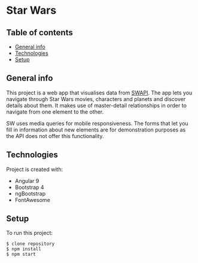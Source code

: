# Star Wars

## Table of contents
* [General info](#general-info)
* [Technologies](#technologies)
* [Setup](#setup)

## General info
This project is a web app that visualises data from [SWAPI](https://swapi.dev/). 
The app lets you navigate through Star Wars movies, characters and planets and discover details about them. It makes use of master-detail relationships in order to navigate from one element to the other.

SW uses media queries for mobile responsiveness.
The forms that let you fill in information about new elements are for demonstration purposes as the API does not offer this functionality.


## Technologies
Project is created with:
* Angular 9
* Bootstrap 4
* ngBootstrap
* FontAwesome
	
## Setup
To run this project:

```
$ clone repository 
$ npm install
$ npm start
```
